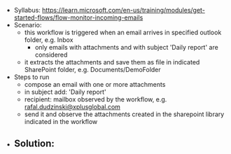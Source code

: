 - Syllabus: https://learn.microsoft.com/en-us/training/modules/get-started-flows/flow-monitor-incoming-emails
- Scenario:
    - this workflow is triggered when an email arrives in specified outlook folder, e.g. Inbox
        - only emails with attachments and with subject 'Daily report' are considered
    - it extracts the attachments and save them as file in indicated SharePoint folder, e.g. Documents/DemoFolder
- Steps to run
    - compose an email with one or more attachments
    - in subject add: 'Daily report'
    - recipient: mailbox observed by the workflow, e.g. rafal.dudzinski@xplusglobal.com
    - send it and observe the attachments created in the sharepoint library indicated in the workflow
- Solution:
    - 